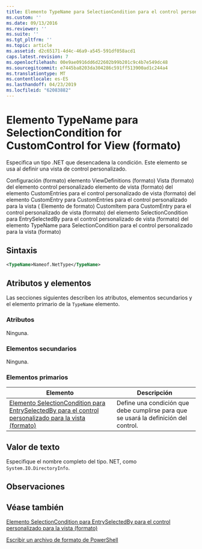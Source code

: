 ```yaml
---
title: Elemento TypeName para SelectionCondition para el control personalizado para la vista (formato) | Microsoft Docs
ms.custom: ''
ms.date: 09/13/2016
ms.reviewer: ''
ms.suite: ''
ms.tgt_pltfrm: ''
ms.topic: article
ms.assetid: d2c65171-4d4c-46a9-a545-591df058acd1
caps.latest.revision: 7
ms.openlocfilehash: 00e9ae0916dd6d22602b99b201c9c4b7e549dc48
ms.sourcegitcommit: e7445ba8203da304286c591ff513900ad1c244a4
ms.translationtype: MT
ms.contentlocale: es-ES
ms.lasthandoff: 04/23/2019
ms.locfileid: "62083882"
---
```

# <a name="typename-element-for-selectioncondition-for-customcontrol-for-view--format"></a>Elemento TypeName para SelectionCondition for CustomControl for View (formato)

Especifica un tipo .NET que desencadena la condición. Este elemento se usa al definir una vista de control personalizado.

Configuración (formato) elemento ViewDefinitions (formato) Vista (formato) del elemento control personalizado elemento de vista (formato) del elemento CustomEntries para el control personalizado de vista (formato) del elemento CustomEntry para CustomEntries para el control personalizado para la vista ( Elemento de formato) CustomItem para CustomEntry para el control personalizado de vista (formato) del elemento SelectionCondition para EntrySelectedBy para el control personalizado de vista (formato) del elemento TypeName para SelectionCondition para el control personalizado para la vista (formato)

## <a name="syntax"></a>Sintaxis

```xml
<TypeName>Nameof.NetType</TypeName>

```

## <a name="attributes-and-elements"></a>Atributos y elementos

Las secciones siguientes describen los atributos, elementos secundarios y el elemento primario de la `TypeName` elemento.

### <a name="attributes"></a>Atributos

Ninguna.

### <a name="child-elements"></a>Elementos secundarios

Ninguna.

### <a name="parent-elements"></a>Elementos primarios

|Elemento|Descripción|
|-------------|-----------------|
|[Elemento SelectionCondition para EntrySelectedBy para el control personalizado para la vista (formato)](./selectioncondition-element-for-entryselectedby-for-customcontrol-format.md)|Define una condición que debe cumplirse para que se usará la definición del control.|

## <a name="text-value"></a>Valor de texto

Especifique el nombre completo del tipo. NET, como `System.IO.DirectoryInfo`.

## <a name="remarks"></a>Observaciones

## <a name="see-also"></a>Véase también

[Elemento SelectionCondition para EntrySelectedBy para el control personalizado para la vista (formato)](./selectioncondition-element-for-entryselectedby-for-customcontrol-format.md)

[Escribir un archivo de formato de PowerShell](./writing-a-powershell-formatting-file.md)
